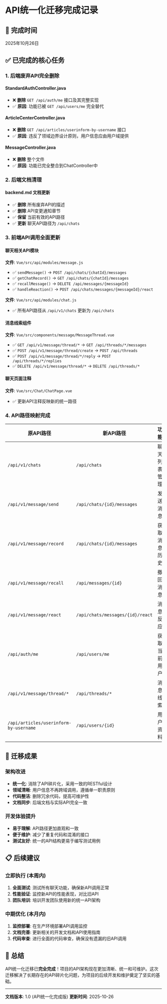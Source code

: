 # API统一化迁移完成记录

## 📅 完成时间
2025年10月26日

## ✅ 已完成的核心任务

### 1. 后端废弃API完全删除

#### StandardAuthController.java
- ❌ **删除** `GET /api/auth/me` 接口及其完整实现
- ✅ **原因**: 功能已被 `GET /api/users/me` 完全替代

#### ArticleCenterController.java
- ❌ **删除** `GET /api/articles/userinform-by-username` 接口
- ✅ **原因**: 违反了领域边界设计原则，用户信息应由用户域提供

#### MessageController.java
- ❌ **删除** 整个文件
- ✅ **原因**: 功能已完全整合到ChatController中

### 2. 后端文档清理

#### backend.md 文档更新
- ✅ **删除** 所有废弃API的描述
- ✅ **删除** API变更通知章节
- ✅ **保留** 当前有效的API路径
- ✅ **更新** 聊天API路径为 `/api/chats`

### 3. 前端API调用全面更新

#### 聊天相关API模块
**文件**: `Vue/src/api/modules/message.js`
- ✅ `sendMessage()` → `POST /api/chats/{chatId}/messages`
- ✅ `getChatRecord()` → `GET /api/chats/{chatId}/messages`
- ✅ `recallMessage()` → `DELETE /api/messages/{messageId}`
- ✅ `handleReaction()` → `POST /api/chats/messages/{messageId}/react`

**文件**: `Vue/src/api/modules/chat.js`
- ✅ 所有API路径从 `/api/v1/chats` 更新为 `/api/chats`

#### 消息线索组件
**文件**: `Vue/src/components/message/MessageThread.vue`
- ✅ `GET /api/v1/message/thread/*` → `GET /api/threads/*/messages`
- ✅ `POST /api/v1/message/thread/create` → `POST /api/threads`
- ✅ `POST /api/v1/message/thread/*/reply` → `POST /api/threads/*/replies`
- ✅ `DELETE /api/v1/message/thread/*` → `DELETE /api/threads/*`

#### 聊天页面注释
**文件**: `Vue/src/Chat/ChatPage.vue`
- ✅ 更新API注释反映新的统一路径

### 4. API路径映射完成

| 原API路径 | 新API路径 | 功能 | 状态 |
|---------|----------|------|------|
| `/api/v1/chats` | `/api/chats` | 聊天列表管理 | ✅ 完成 |
| `/api/v1/message/send` | `/api/chats/{id}/messages` | 发送消息 | ✅ 完成 |
| `/api/v1/message/record` | `/api/chats/{id}/messages` | 获取消息历史 | ✅ 完成 |
| `/api/v1/message/recall` | `/api/messages/{id}` | 撤回消息 | ✅ 完成 |
| `/api/v1/message/react` | `/api/chats/messages/{id}/react` | 消息反应 | ✅ 完成 |
| `/api/auth/me` | `/api/users/me` | 获取当前用户 | ✅ 完成 |
| `/api/v1/message/thread/*` | `/api/threads/*` | 消息线索 | ✅ 完成 |
| `/api/articles/userinform-by-username` | `/api/users/{id}` | 用户资料 | ✅ 完成 |

## 🎯 迁移成果

### 架构改进
- **统一化**: 消除了API碎片化，采用一致的RESTful设计
- **领域清晰**: 用户信息不再跨域调用，遵循单一职责原则
- **代码整洁**: 删除冗余代码，提高可维护性
- **文档同步**: 后端文档与实际API完全一致

### 开发体验提升
- **易于理解**: API路径更加直观和一致
- **便于维护**: 减少了重复代码和混淆的接口
- **测试友好**: 统一的API结构更易于编写测试用例

## 📋 后续建议

### 立即执行 (本周内)
1. **全面测试**: 测试所有聊天功能，确保新API调用正常
2. **性能验证**: 监控新API的性能表现，对比旧API
3. **团队培训**: 培训开发团队使用新的统一API架构

### 中期优化 (本月内)
1. **监控部署**: 在生产环境部署API调用监控
2. **文档完善**: 更新相关的开发文档和API使用指南
3. **代码审查**: 进行全面的代码审查，确保没有遗漏的旧API调用

## 🎉 总结

API统一化迁移已**完全完成**！项目的API架构现在更加清晰、统一和可维护。这次迁移解决了长期存在的API碎片化问题，为项目的后续开发和维护奠定了坚实的基础。

---

**文档版本**: 1.0 (API统一化完成版)
**更新时间**: 2025-10-26